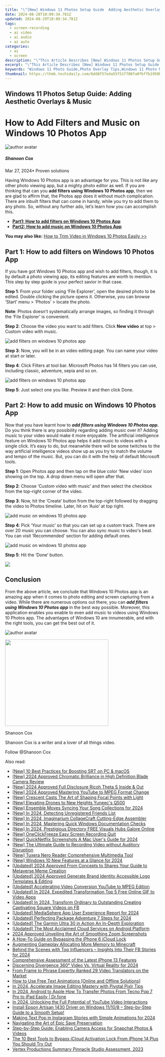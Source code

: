 ```yaml
---
title: "\"[New] Windows 11 Photos Setup Guide  Adding Aesthetic Overlays & Music\""
date: 2024-08-28T10:09:34.781Z
updated: 2024-08-29T10:09:34.781Z
tags: 
  - screen-recording
  - ai video
  - ai audio
  - ai auto
categories: 
  - ai
  - screen
description: "\"This Article Describes [New] Windows 11 Photos Setup Guide: Adding Aesthetic Overlays & Music\""
excerpt: "\"This Article Describes [New] Windows 11 Photos Setup Guide: Adding Aesthetic Overlays & Music\""
keywords: "Windows 11 Photo Guide,Photo Overlay Tips,Windows 11 Photo Music,Aesthetic Photo Layers,Music in Photos Setup,Windows 11 Aesthetic Guide,Photos with Music Guide"
thumbnail: https://thmb.techidaily.com/6dd8f57eda55f51f780fa0fbffb1950bf2ad081249b06af69891f71aad7773d2.jpg
---
```


## Windows 11 Photos Setup Guide: Adding Aesthetic Overlays & Music

# How to Add Filters and Music on Windows 10 Photos App

![author avatar](https://images.wondershare.com/filmora/article-images/shannon-cox.jpg)

##### Shanoon Cox

 Mar 27, 2024• Proven solutions

Having Windows 10 Photos app is an advantage for you. This is not like any other photo viewing app, but a mighty photo editor as well. If you are thinking that can you **add filters using Windows 10 Photos app**, then we are glad to affirm that, the Photos app does it without much complication. There are inbuilt filters that can come in handy, while you try to add them to any photo. So, without any further ado, let’s learn how you can accomplish this.

* [**Part1: How to add filters on Windows 10 Photos App**](#part1)
* [**Part2: How to add music on Windows 10 Photos App**](#part2)

**You may also like:** [How to Trim Video in Windows 10 Photos Easily >>](https://tools.techidaily.com/wondershare/filmora/download/)

## Part 1: How to add filters on Windows 10 Photos App

If you have got Windows 10 Photos app and wish to add filters, though, it is by default a photo viewing app, its editing features are worth to mention. This step by step guide is your perfect savior in that case.

**Step 1**: From your folder using ‘File Explorer’, open the desired photo to be edited. Double clicking the picture opens it. Otherwise, you can browse ‘Start’ menu > ‘Photos’ > locate the photo.

**Note**: Photos doesn’t systematically arrange images, so finding it through the ‘File Explorer’ is convenient.

**Step 2**: Choose the video you want to add filters. Click **New video** at top > Custom video with music.

![ add filters on windows 10 photos app](https://images.wondershare.com/filmora/article-images/add-filters.jpg)

**Step 3**: Now, you will be in an video editing page. You can name your video at start or later.

**Step 4**: Click Filters at tool bar. Microsoft Photos has 14 filters you can use, including classic, adventure, sepia and so on.

![ add filters on windows 10 photos app](https://images.wondershare.com/filmora/article-images/edit-filters-microsoft-photos.jpg)

**Step 5**: Just select one you like. Preview it and then click Done.

## Part 2: How to add music on Windows 10 Photos App

Now that you have learnt how to **_add filters using Windows 10 Photos app._** Do you think there is any possibility regarding adding music over it? Adding music to your video would make it more enjoyable. The artificial intelligence feature on Windows 10 Photos app helps it add music to videos with a single click. It’s easy to do, but meanwhile there will be some twitches to the way artificial intelligence videos show up as you try to match the volume and tempo of the music. But, you can do it with the help of default Microsoft tools.

**Step 1**: Open Photos app and then tap on the blue color ‘New video’ icon showing on the top. A drop down menu will open after that.

**Step 2**: Choose ‘Custom video with music’ and then select the checkbox from the top-right corner of the video.

**Step 3**: Now, hit the ‘Create’ button from the top-right followed by dragging the video to Photos timeline. Later, hit on ‘Auio’ at top right.

![ add music on windows 10 photos app](https://images.wondershare.com/filmora/article-images/add-music-to-video-photos-app.jpg)

**Step 4**: Pick ‘Your music’ so that you can set up a custom track. There are over 20 music you can choose. You can also sync music to video's beat. You can visit ‘Recommended’ section for adding default ones.

![add music on windows 10 photos app](https://images.wondershare.com/filmora/article-images/choose-music-to-video-photos-app.jpg)

**Step 5**: Hit the ‘Done’ button.

<!-- affiliate ads begin -->
<a href="https://secure.2checkout.com/order/checkout.php?PRODS=37100474&QTY=1&AFFILIATE=108875&CART=1"><img src="https://awario.com/images/pages/index/img-platform-ui-1280@1x.avif" border="0"></a>
<!-- affiliate ads end -->
## Conclusion

From the above article, we conclude that Windows 10 Photos app is an amazing app when it comes to photo editing and screen capturing from a video. While there are numerous options out there, you can **_add filters using Windows 10 Photos app_** in the best way possible. Moreover, this application enables you enable to even add music to videos using Windows 10 Photos app. The advantages of Windows 10 are innumerable, and with the right tools, you can get the best out of it.

![author avatar](https://images.wondershare.com/filmora/article-images/shannon-cox.jpg)

<!-- affiliate ads begin -->
<a href="https://aligracehair.sjv.io/c/5597632/2087264/19272" target="_top" id="2087264"><img src="//a.impactradius-go.com/display-ad/19272-2087264" border="0" alt="" width="336" height="280"/></a><img height="0" width="0" src="https://imp.pxf.io/i/5597632/2087264/19272" style="position:absolute;visibility:hidden;" border="0" />
<!-- affiliate ads end -->
Shanoon Cox

Shanoon Cox is a writer and a lover of all things video.

Follow @Shanoon Cox


<ins class="adsbygoogle"
     style="display:block"
     data-ad-format="autorelaxed"
     data-ad-client="ca-pub-7571918770474297"
     data-ad-slot="1223367746"></ins>



<ins class="adsbygoogle"
     style="display:block"
     data-ad-client="ca-pub-7571918770474297"
     data-ad-slot="8358498916"
     data-ad-format="auto"
     data-full-width-responsive="true"></ins>


<span class="atpl-alsoreadstyle">Also read:</span>
<div><ul>
<li><a href="https://fox-links.techidaily.com/new-10-best-practices-for-boosting-srt-on-pc-and-macos/"><u>[New] 10 Best Practices for Boosting SRT on PC & macOS</u></a></li>
<li><a href="https://fox-links.techidaily.com/new-2024-approved-chromatic-brilliance-in-high-definition-blade-camera-review/"><u>[New] 2024 Approved  Chromatic Brilliance in High Definition  Blade Camera Review</u></a></li>
<li><a href="https://fox-blue.techidaily.com/new-2024-approved-full-disclosure-ricoh-theta-s-inside-and-out/"><u>[New] 2024 Approved  Full Disclosure  Ricoh Theta S Inside & Out</u></a></li>
<li><a href="https://fox-links.techidaily.com/new-2024-approved-mastering-youtube-to-mpeg-format-change/"><u>[New] 2024 Approved  Mastering YouTube to MPEG Format Change</u></a></li>
<li><a href="https://fox-links.techidaily.com/new-crescent-casts-the-art-of-shaping-focal-points-with-light/"><u>[New] Crescent Casts  The Art of Shaping Focal Points with Light</u></a></li>
<li><a href="https://fox-links.techidaily.com/new-elevating-drones-to-new-heights-yuneecs-q500/"><u>[New] Elevating Drones to New Heights  Yuneec's Q500</u></a></li>
<li><a href="https://fox-links.techidaily.com/new-ensemble-moves-syncing-your-song-collections-for-2024/"><u>[New] Ensemble Moves  Syncing Your Song Collections for 2024</u></a></li>
<li><a href="https://snapchat-videos.techidaily.com/new-in-2024-detecting-unregistered-friends-list/"><u>[New] In 2024, Detecting Unregistered Friends List</u></a></li>
<li><a href="https://fox-links.techidaily.com/new-in-2024-imaginarium-collagecraft-cutting-edge-assembler/"><u>[New] In 2024, Imaginarium CollageCraft  Cutting-Edge Assembler</u></a></li>
<li><a href="https://fox-links.techidaily.com/new-in-2024-mastering-quick-windows-documentation-checks/"><u>[New] In 2024, Mastering Quick Windows Documentation Checks</u></a></li>
<li><a href="https://fox-links.techidaily.com/new-in-2024-prestigious-directory-free-visuals-hubs-galore-online/"><u>[New] In 2024, Prestigious Directory  FREE Visuals Hubs Galore Online</u></a></li>
<li><a href="https://screen-sharing-recording.techidaily.com/new-oneclickfreeze-easy-screen-recording-quit/"><u>[New] OneClickFreeze  Easy Screen Recording Quit</u></a></li>
<li><a href="https://video-capture.techidaily.com/new-quicknetflix-screenshots-a-mac-users-guide-for-2024/"><u>[New] QuickNetflix Screenshots  A Mac User's Guide for 2024</u></a></li>
<li><a href="https://remote-screen-capture.techidaily.com/new-the-ultimate-guide-to-recording-video-without-auditory-disruption/"><u>[New] The Ultimate Guide to Recording Video without Auditory Disruption</u></a></li>
<li><a href="https://fox-links.techidaily.com/new-tuxera-nero-reader-comprehensive-multimedia-tool/"><u>[New] Tuxera Nero Reader  Comprehensive Multimedia Tool</u></a></li>
<li><a href="https://fox-links.techidaily.com/new-windows-10-new-features-at-a-glance-for-2024/"><u>[New] Windows 10 New Features at a Glance for 2024</u></a></li>
<li><a href="https://fox-links.techidaily.com/updated-2024-approved-from-concepts-to-shares-your-guide-to-metaverse-meme-creation/"><u>[Updated] 2024 Approved  From Concepts to Shares  Your Guide to Metaverse Meme Creation</u></a></li>
<li><a href="https://fox-links.techidaily.com/updated-2024-approved-generate-brand-identity-accessible-logo-templates-and-editing/"><u>[Updated] 2024 Approved  Generate Brand Identity  Accessible Logo Templates & Editing</u></a></li>
<li><a href="https://fox-links.techidaily.com/updated-accelerating-video-conversion-youtube-to-mpeg-edition/"><u>[Updated] Accelerating Video Conversion  YouTube to MPEG Edition</u></a></li>
<li><a href="https://fox-links.techidaily.com/updated-in-2024-expedited-transformation-top-5-free-online-gif-to-video-apps/"><u>[Updated] In 2024, Expedited Transformation  Top 5 Free Online GIF to Video Apps</u></a></li>
<li><a href="https://facebook-clips.techidaily.com/updated-in-2024-transform-ordinary-to-outstanding-creating-captivating-square-videos-on-fb/"><u>[Updated] In 2024, Transform Ordinary to Outstanding  Creating Captivating Square Videos on FB</u></a></li>
<li><a href="https://fox-links.techidaily.com/updated-mediasphere-app-user-experience-report-for-2024/"><u>[Updated] MediaSphere App User Experience Report for 2024</u></a></li>
<li><a href="https://fox-links.techidaily.com/updated-perfecting-package-adventure-7-steps-for-2024/"><u>[Updated] Perfecting Package Adventure  7 Steps for 2024</u></a></li>
<li><a href="https://fox-links.techidaily.com/updated-the-garmin-ultra-30-in-action-an-in-depth-exploration/"><u>[Updated] The Garmin Ultra 30 in Action  An In-Depth Exploration</u></a></li>
<li><a href="https://fox-links.techidaily.com/updated-the-most-acclaimed-cloud-services-on-android-platform/"><u>[Updated] The Most Acclaimed Cloud Services on Android Platform</u></a></li>
<li><a href="https://desktop-recording.techidaily.com/2024-approved-unveiling-the-art-of-smoothing-zoom-screenshots/"><u>2024 Approved  Unveiling the Art of Smoothing Zoom Screenshots</u></a></li>
<li><a href="https://activate-lock.techidaily.com/a-how-to-guide-on-bypassing-the-iphone-6-icloud-lock-by-drfone-ios/"><u>A How-To Guide on Bypassing the iPhone 6 iCloud Lock</u></a></li>
<li><a href="https://video-screen-grab.techidaily.com/augmenting-gameplay-allocating-more-memory-to-minecraft/"><u>Augmenting Gameplay  Allocating More Memory to Minecraft</u></a></li>
<li><a href="https://facebook-videos.techidaily.com/behind-the-scenes-with-top-influencers-insights-into-their-fb-stories-for-2024/"><u>Behind the Scenes with Top Influencers – Insights Into Their FB Stories for 2024</u></a></li>
<li><a href="https://buynow-info.techidaily.com/comprehensive-assessment-of-the-latest-iphone-13-features/"><u>Comprehensive Assessment of the Latest iPhone 13 Features</u></a></li>
<li><a href="https://fox-links.techidaily.com/discerning-divergence-360-video-vs-virtual-reality-for-2024/"><u>Discerning Divergence  360° Video Vs. Virtual Reality for 2024</u></a></li>
<li><a href="https://fox-links.techidaily.com/from-frame-to-phrase-expertly-ranked-29-video-translators-on-the-market/"><u>From Frame to Phrase  Expertly Ranked 29 Video Translators on the Market</u></a></li>
<li><a href="https://fox-links.techidaily.com/how-to-use-free-text-animations-online-and-offline-solutions/"><u>How to Use Free Text Animations [Online and Offline Solutions]</u></a></li>
<li><a href="https://extra-resources.techidaily.com/in-2024-accelerate-image-editing-mastery-with-pivotal-pixlr-tips/"><u>In 2024, Accelerate Image Editing Mastery with Pivotal Pixlr Tips</u></a></li>
<li><a href="https://android-transfer.techidaily.com/in-2024-android-to-apple-how-to-transfer-photos-from-tecno-pop-7-pro-to-ipad-easily-drfone-by-drfone-transfer-from-android-transfer-from-android/"><u>In 2024, Android to Apple How To Transfer Photos From Tecno Pop 7 Pro to iPad Easily | Dr.fone</u></a></li>
<li><a href="https://fox-links.techidaily.com/in-2024-unlocking-the-full-potential-of-youtube-video-interactions/"><u>In 2024, Unlocking the Full Potential of YouTube Video Interactions</u></a></li>
<li><a href="https://hardware-help.techidaily.com/install-epson-artisan-1430-driver-on-windows-11108-step-by-step-guide-to-a-smooth-setup/"><u>Install Epson Artisan 1430 Driver on Windows 11/10/8 – Step-by-Step Guide to a Smooth Setup!</u></a></li>
<li><a href="https://fox-links.techidaily.com/making-text-pop-in-instagram-stories-with-simple-animations-for-2024/"><u>Making Text Pop in Instagram Stories with Simple Animations for 2024</u></a></li>
<li><a href="https://win11-tips.techidaily.com/navigating-the-art-of-epic-save-preservation/"><u>Navigating the Art of Epic Save Preservation</u></a></li>
<li><a href="https://win-answers.techidaily.com/step-by-step-guide-enabling-camera-access-for-snapchat-photos-and-videos/"><u>Step-by-Step Guide: Enabling Camera Access for Snapchat Photos & Videos</u></a></li>
<li><a href="https://activate-lock.techidaily.com/the-10-best-tools-to-bypass-icloud-activation-lock-from-iphone-14-plus-you-should-try-out-by-drfone-ios/"><u>The 10 Best Tools to Bypass iCloud Activation Lock From iPhone 14 Plus You Should Try Out</u></a></li>
<li><a href="https://fox-links.techidaily.com/vertex-productions-summary-pinnacle-studio-assessment-2023/"><u>Vertex Productions Summary  Pinnacle Studio Assessment, 2023</u></a></li>
</ul></div>
